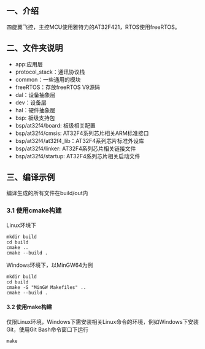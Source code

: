 ## 一、介绍
四旋翼飞控，主控MCU使用雅特力的AT32F421，RTOS使用freeRTOS。

## 二、文件夹说明
- app:应用层
- protocol_stack：通讯协议栈
- common：一些通用的模块
- freeRTOS：存放freeRTOS V9源码
- dal：设备抽象层
- dev：设备层
- hal：硬件抽象层
- bsp: 板级支持包
- bsp/at32f4/board: 板级相关配置
- bsp/at32f4/cmsis: AT32F4系列芯片相关ARM标准接口
- bsp/at32f4/at32f4_lib：AT32F4系列芯片标准外设库
- bsp/at32f4/linker: AT32F4系列芯片相关链接文件
- bsp/at32f4/startup: AT32F4系列芯片相关启动文件


## 三、编译示例
编译生成的所有文件在build/out内
### 3.1 使用cmake构建
Linux环境下

    mkdir build
    cd build
    cmake ..
    cmake --build .

Windows环境下，以MinGW64为例

    mkdir build
    cd build
    cmake -G "MinGW Makefiles" ..
    cmake --build .

#### 3.2 使用make构建
仅限Linux环境，Windows下需安装相关Linux命令的环境，例如Windows下安装Git，使用Git Bash命令窗口下运行

    make
